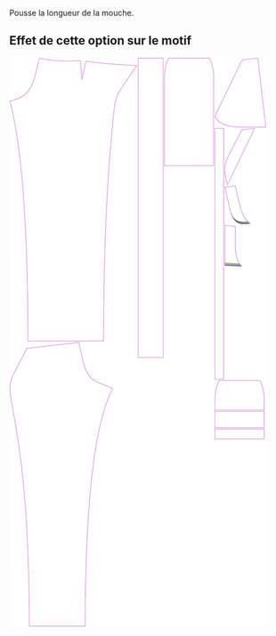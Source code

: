 
Pousse la longueur de la mouche.


## Effet de cette option sur le motif
![Cette image montre l'effet de cette option en superposant plusieurs variantes qui ont une valeur différente pour cette option](charlie_flylength_sample.svg "Effet de cette option sur le motif")
